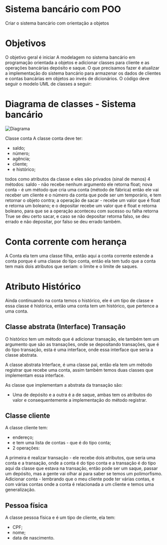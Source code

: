 # Sistema bancário com POO

Criar o sistema bancário com orientação a objetos

# Objetivos

O objetivo geral é iniciar A modelagem no sistema bancário em programação orientada a objetos e adicionar classes para cliente e as operações bancárias depósito e saque.
O que precisamos fazer é atualizar a implementação do sistema bancário para armazenar os dados de clientes e contas bancárias em objetos ao invés de dicionários.
O código deve seguir o modelo UML de classes a seguir:

# Diagrama de classes - Sistema bancário

![Diagrama](https://publish-01.obsidian.md/access/0facd8b3adf554bc13eca4d061b8d846/Programador/Desafios/sistema%20bancario/anexos/diagrama-sistema-bancario.png)

Classe conta
A classe conta deve ter:

- saldo;
- número;
- agência;
- cliente;
- e histórico;

todos como atributos da classe e eles são privados (sinal de menos)
4 métodos:
saldo - não recebe nenhum argumento ele retorna float;
nova conta - é um método que cria uma conta (método de fábrica) então ele vai receber um cliente e o número da conta que pode ser um temporário, e tem retornar o objeto contra;
a operação de sacar - recebe um valor que é float e retorna um boleano;
e o depositar recebe um valor que é float e retorna boleano, para que se a operação aconteceu com sucesso ou falha retorna True se deu certo sacar, e caso se não depositar retorna falso, se deu errado e não depositar, por falso se deu errado também.

# Conta corrente com herança

A Conta ela tem uma classe filha, então aqui a conta corrente estende a conta porque é uma classe do tipo conta, então ela tem tudo que a conta tem mais dois atributos que seriam: o limite e o limite de saques.

# Atributo Histórico

Ainda continuando na conta temos o histórico, ele é um tipo de classe e essa classe é histórica, então uma conta tem um histórico, que pertence a uma conta.

## Classe abstrata (Interface) Transação

O histórico tem um método que é adicionar transação, ele também tem um argumento que são as transações, onde se depositando transações, que é do tipo transação, esta é uma interface, onde essa interface que seria a classe abstrata.

A classe abstrata Interface, é uma classe pai, então ela tem um método registrar que recebe uma conta, assim também temos duas classes que implementam essa interface.

As classe que implementam a abstrata da transação são:
- Uma de depósito e a outra é a de saque, ambas tem os atributos do valor e consequentemente a implementação do método registrar.

## Classe cliente

A classe cliente tem:

- endereço;
- e tem uma lista de contas - que é do tipo conta;
- 2 operações:

A primeira é realizar transação - ele recebe dois atributos, que seria uma conta e a transação, onde a conta é do tipo conta e a transação é do tipo aqui da classe que estava na transação, então pode ser um saque, passar um depósito, mas a gente vai olhar ai para saber se temos um polimorfismo.
Adicionar conta - lembrando que o meu cliente pode ter várias contas, e com várias contas onde a conta é relacionada a um cliente e temos uma generalização.

## Pessoa física

A classe pessoa física e é um tipo de cliente, ela tem:

- CPF;
- nome;
- data de nascimento.

